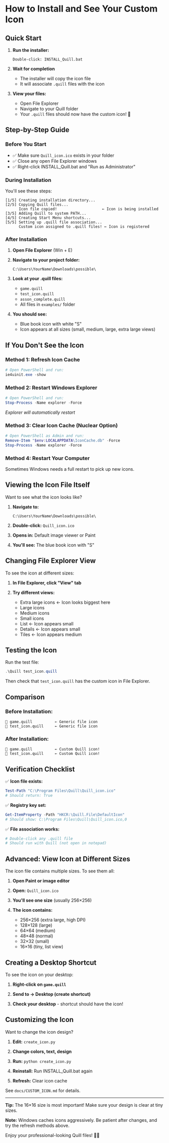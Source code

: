 # How to Install and See Your Custom Icon

## Quick Start

1. **Run the installer:**
   ```
   Double-click: INSTALL_Quill.bat
   ```

2. **Wait for completion**
   - The installer will copy the icon file
   - It will associate `.quill` files with the icon

3. **View your files:**
   - Open File Explorer
   - Navigate to your Quill folder
   - Your `.quill` files should now have the custom icon! 📘

## Step-by-Step Guide

### Before You Start
- ✅ Make sure `Quill_icon.ico` exists in your folder
- ✅ Close any open File Explorer windows
- ✅ Right-click INSTALL_Quill.bat and "Run as Administrator"

### During Installation
You'll see these steps:
```
[1/5] Creating installation directory...
[2/5] Copying Quill files...
      Icon file copied!                    ← Icon is being installed
[3/5] Adding Quill to system PATH...
[4/5] Creating Start Menu shortcuts...
[5/5] Setting up .quill file association...
      Custom icon assigned to .quill files! ← Icon is registered
```

### After Installation

1. **Open File Explorer** (Win + E)

2. **Navigate to your project folder:**
   ```
   C:\Users\YourName\Downloads\possible\
   ```

3. **Look at your .quill files:**
   - `game.quill`
   - `test_icon.quill`
   - `asson_complete.quill`
   - All files in `examples/` folder

4. **You should see:**
   - Blue book icon with white "S"
   - Icon appears at all sizes (small, medium, large, extra large views)

## If You Don't See the Icon

### Method 1: Refresh Icon Cache
```powershell
# Open PowerShell and run:
ie4uinit.exe -show
```

### Method 2: Restart Windows Explorer
```powershell
# Open PowerShell and run:
Stop-Process -Name explorer -Force
```
*Explorer will automatically restart*

### Method 3: Clear Icon Cache (Nuclear Option)
```powershell
# Open PowerShell as Admin and run:
Remove-Item "$env:LOCALAPPDATA\IconCache.db" -Force
Stop-Process -Name explorer -Force
```

### Method 4: Restart Your Computer
Sometimes Windows needs a full restart to pick up new icons.

## Viewing the Icon File Itself

Want to see what the icon looks like?

1. **Navigate to:**
   ```
   C:\Users\YourName\Downloads\possible\
   ```

2. **Double-click:** `Quill_icon.ico`

3. **Opens in:** Default image viewer or Paint

4. **You'll see:** The blue book icon with "S"

## Changing File Explorer View

To see the icon at different sizes:

1. **In File Explorer, click "View" tab**

2. **Try different views:**
   - Extra large icons ← Icon looks biggest here
   - Large icons
   - Medium icons
   - Small icons
   - List ← Icon appears small
   - Details ← Icon appears small
   - Tiles ← Icon appears medium

## Testing the Icon

Run the test file:
```powershell
.\Quill test_icon.quill
```

Then check that `test_icon.quill` has the custom icon in File Explorer.

## Comparison

### Before Installation:
```
📄 game.quill          ← Generic file icon
📄 test_icon.quill     ← Generic file icon
```

### After Installation:
```
📘 game.quill          ← Custom Quill icon!
📘 test_icon.quill     ← Custom Quill icon!
```

## Verification Checklist

✅ **Icon file exists:**
```powershell
Test-Path "C:\Program Files\Quill\Quill_icon.ico"
# Should return: True
```

✅ **Registry key set:**
```powershell
Get-ItemProperty -Path "HKCR:\Quill.File\DefaultIcon"
# Should show: C:\Program Files\Quill\Quill_icon.ico,0
```

✅ **File association works:**
```powershell
# Double-click any .quill file
# Should run with Quill (not open in notepad)
```

## Advanced: View Icon at Different Sizes

The icon file contains multiple sizes. To see them all:

1. **Open Paint or image editor**

2. **Open:** `Quill_icon.ico`

3. **You'll see one size** (usually 256×256)

4. **The icon contains:**
   - 256×256 (extra large, high DPI)
   - 128×128 (large)
   - 64×64 (medium)
   - 48×48 (normal)
   - 32×32 (small)
   - 16×16 (tiny, list view)

## Creating a Desktop Shortcut

To see the icon on your desktop:

1. **Right-click on `game.quill`**

2. **Send to → Desktop (create shortcut)**

3. **Check your desktop** - shortcut should have the icon!

## Customizing the Icon

Want to change the icon design?

1. **Edit:** `create_icon.py`

2. **Change colors, text, design**

3. **Run:** `python create_icon.py`

4. **Reinstall:** Run INSTALL_Quill.bat again

5. **Refresh:** Clear icon cache

See `docs/CUSTOM_ICON.md` for details.

---

**Tip:** The 16×16 size is most important! Make sure your design is clear at tiny sizes.

**Note:** Windows caches icons aggressively. Be patient after changes, and try the refresh methods above.

Enjoy your professional-looking Quill files! 📘✨
